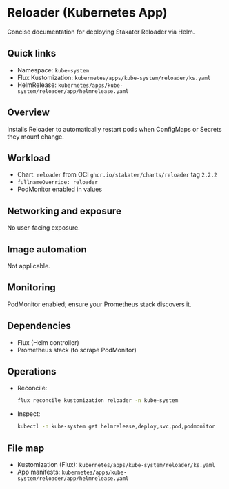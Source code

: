 # Reloader (Kubernetes App)

Concise documentation for deploying Stakater Reloader via Helm.

## Quick links

- Namespace: `kube-system`
- Flux Kustomization: `kubernetes/apps/kube-system/reloader/ks.yaml`
- HelmRelease: `kubernetes/apps/kube-system/reloader/app/helmrelease.yaml`

## Overview

Installs Reloader to automatically restart pods when ConfigMaps or Secrets they mount change.

## Workload

- Chart: `reloader` from OCI `ghcr.io/stakater/charts/reloader` tag `2.2.2`
- `fullnameOverride: reloader`
- PodMonitor enabled in values

## Networking and exposure

No user-facing exposure.

## Image automation

Not applicable.

## Monitoring

PodMonitor enabled; ensure your Prometheus stack discovers it.

## Dependencies

- Flux (Helm controller)
- Prometheus stack (to scrape PodMonitor)

## Operations

- Reconcile:

  ```sh
  flux reconcile kustomization reloader -n kube-system
  ```

- Inspect:

  ```sh
  kubectl -n kube-system get helmrelease,deploy,svc,pod,podmonitor
  ```

## File map

- Kustomization (Flux): `kubernetes/apps/kube-system/reloader/ks.yaml`
- App manifests: `kubernetes/apps/kube-system/reloader/app/helmrelease.yaml`